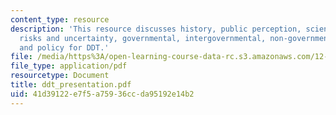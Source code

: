 ```yaml
---
content_type: resource
description: 'This resource discusses history, public perception, science of DDT:
  risks and uncertainty, governmental, intergovernmental, non-governmental organizations,
  and policy for DDT.'
file: /media/https%3A/open-learning-course-data-rc.s3.amazonaws.com/12-103-strange-bedfellows-science-and-environmental-policy-fall-2005/41d39122e7f5a75936ccda95192e14b2_ddt_presentation.pdf
file_type: application/pdf
resourcetype: Document
title: ddt_presentation.pdf
uid: 41d39122-e7f5-a759-36cc-da95192e14b2
---
```

